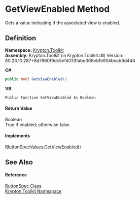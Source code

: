 # GetViewEnabled Method


Gets a value indicating if the associated view is enabled.



## Definition
**Namespace:** <a href="79d2eac2-21f4-54ff-7552-b20c33c30600.md">Krypton.Toolkit</a>  
**Assembly:** Krypton.Toolkit (in Krypton.Toolkit.dll) Version: 80.23.10.287+8d7660f9dc5efd033fabe008ebfb904beab6d444

**C#**
``` C#
public bool GetViewEnabled()
```
**VB**
``` VB
Public Function GetViewEnabled As Boolean
```



#### Return Value
Boolean  
True if enabled; otherwise false.

#### Implements
<a href="1e497465-7f69-69b5-0020-7d286545c493.md">IButtonSpecValues.GetViewEnabled()</a>  


## See Also


#### Reference
<a href="5c226624-9ac8-d7c9-8a8d-31d5ff115dbd.md">ButtonSpec Class</a>  
<a href="79d2eac2-21f4-54ff-7552-b20c33c30600.md">Krypton.Toolkit Namespace</a>  
